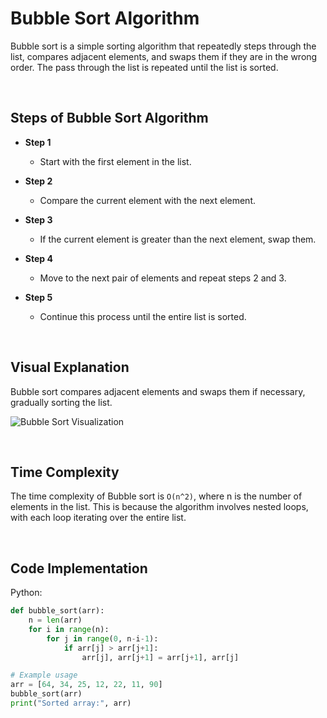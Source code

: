 # Bubble Sort Algorithm

Bubble sort is a simple sorting algorithm that repeatedly steps through the list, compares adjacent elements, and swaps them if they are in the wrong order. The pass through the list is repeated until the list is sorted.

<br/>

## Steps of Bubble Sort Algorithm

* **Step 1**
  - Start with the first element in the list.

* **Step 2**
  - Compare the current element with the next element.

* **Step 3**
  - If the current element is greater than the next element, swap them.

* **Step 4**
  - Move to the next pair of elements and repeat steps 2 and 3.

* **Step 5**
  - Continue this process until the entire list is sorted.

<br/>

## Visual Explanation

Bubble sort compares adjacent elements and swaps them if necessary, gradually sorting the list.

![Bubble Sort Visualization](https://upload.wikimedia.org/wikipedia/commons/c/c8/Bubble-sort-example-300px.gif)

<br/>

## Time Complexity

The time complexity of Bubble sort is `O(n^2)`, where n is the number of elements in the list. This is because the algorithm involves nested loops, with each loop iterating over the entire list.

<br/>


## Code Implementation

Python:

```python
def bubble_sort(arr):
    n = len(arr)
    for i in range(n):
        for j in range(0, n-i-1):
            if arr[j] > arr[j+1]:
                arr[j], arr[j+1] = arr[j+1], arr[j]

# Example usage
arr = [64, 34, 25, 12, 22, 11, 90]
bubble_sort(arr)
print("Sorted array:", arr)
